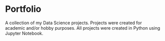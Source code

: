 # Portfolio
A collection of my Data Science projects. Projects were created for academic and/or hobby purposes. All projects were created in Python using Jupyter Notebook.
